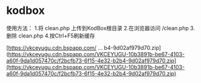 # kodbox
使用方法：
1.将 clean.php 上传到KodBox根目录
2.在浏览器访问 /clean.php
3.删除 clean.php
4.按Ctrl+F5刷新缓存

[https://vkceyugu.cdn.bspapp.com/ … b4-9d02af979d70.zip](https://vkceyugu.cdn.bspapp.com/VKCEYUGU-10b3891b-be67-4103-a60f-9da1d057470c/f2bcfb73-6f15-4e32-b2b4-9d02af979d70.zip](https://vkceyugu.cdn.bspapp.com/VKCEYUGU-10b3891b-be67-4103-a60f-9da1d057470c/f2bcfb73-6f15-4e32-b2b4-9d02af979d70.zip)
